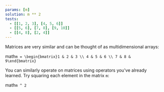 ```yaml
---
params: [m]
solution: m ** 2
tests:
  - [[1, 2, 3], [4, 5, 6]]
  - [[5, 6], [7, 8], [9, 10]]
  - [[4, 8], [2, 4]]
---
```


Matrices are very similar and can be thought of as multidimensional arrays:

math`m = \begin{bmatrix}1 & 2 & 3 \\
4 & 5 & 6 \\
7 & 8 & 9\end{bmatrix}`

You can similarly operate on matrices using operators you've already learned. Try squaring each element in the matrix `m`:

math`m ^ 2`
